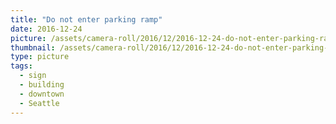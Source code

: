 ```yaml
---
title: "Do not enter parking ramp"
date: 2016-12-24
picture: /assets/camera-roll/2016/12/2016-12-24-do-not-enter-parking-ramp/20161224_205242772_iOS.jpg
thumbnail: /assets/camera-roll/2016/12/2016-12-24-do-not-enter-parking-ramp/20161224_205242772_iOS-thumbnail.jpg
type: picture
tags:
  - sign
  - building
  - downtown
  - Seattle
---
```

